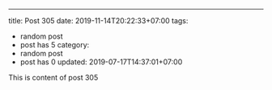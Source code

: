 ---
title: Post 305
date: 2019-11-14T20:22:33+07:00
tags:
  - random post
  - post has 5
category:
  - random post
  - post has 0
updated: 2019-07-17T14:37:01+07:00

This is content of post 305